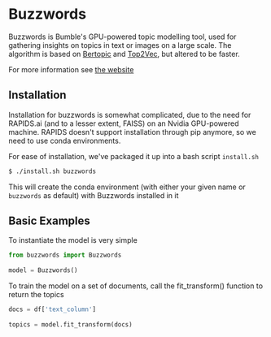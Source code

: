 # Buzzwords

Buzzwords is Bumble's GPU-powered topic modelling tool, used for gathering insights on topics in text or images on a large scale. The algorithm is based on [Bertopic](https://maartengr.github.io/BERTopic/index.html) and [Top2Vec](https://arxiv.org/abs/2008.09470), but altered to be faster.

For more information see [the website](https://github.com/pages/bumble-tech/buzzwords)

## Installation

Installation for buzzwords is somewhat complicated, due to the need for RAPIDS.ai (and to a lesser extent, FAISS) on an Nvidia GPU-powered machine. RAPIDS doesn't support installation through pip anymore, so we need to use conda environments.

For ease of installation, we've packaged it up into a bash script `install.sh`

```bash
$ ./install.sh buzzwords
```

This will create the conda environment (with either your given name or `buzzwords` as default) with Buzzwords installed in it

## Basic Examples

To instantiate the model is very simple

```python
from buzzwords import Buzzwords
 
model = Buzzwords()
```

To train the model on a set of documents, call the fit_transform() function to return the topics

```python
docs = df['text_column']
 
topics = model.fit_transform(docs)
```